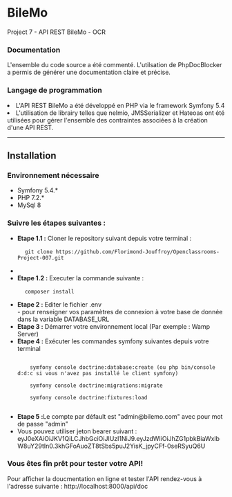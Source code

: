 # BileMo
Project 7 - API REST BileMo - OCR

<h3>Documentation</h3>
<p>L'ensemble du code source a été commenté. L'utilsation de PhpDocBlocker a permis de générer une documentation claire et précise.</p>
<h3>Langage de programmation</h3>

<li>L'API REST BileMo a été développé en PHP via le framework Symfony 5.4</li>
<li>L'utilisation de librairy telles que nelmio, JMSSerializer et Hateoas ont été utilisées pour gérer l'ensemble des contraintes associées à la création d'une API REST.

<hr>
<h2>Installation</h2>
<h3>Environnement nécessaire</h3>
<ul>
  <li>Symfony 5.4.*</li>
  <li>PHP 7.2.*</li>
  <li>MySql 8</li>
</ul>
<h3>Suivre les étapes suivantes :</h3>
<ul>
  <li><b>Etape 1.1 :</b> Cloner le repository suivant depuis votre terminal :</li>
  <pre>
  <code>git clone https://github.com/Florimond-Jouffroy/Openclassrooms-Project-007.git</code></pre>
  <li>
   <li><b>Etape 1.2 :</b> Executer la commande suivante :</li>
  <pre>
  <code>composer install</code></pre>
  <li><b>Etape 2 :</b> Editer le fichier .env </li>
    - pour renseigner vos paramètres de connexion à votre base de donnée dans la variable DATABASE_URL
  <li><b>Etape 3 :</b> Démarrer votre environnement local (Par exemple : Wamp Server)</li>
  <li><b>Etape 4 :</b> Exécuter les commandes symfony suivantes depuis votre terminal</li>
  <pre><code>
    symfony console doctrine:database:create (ou php bin/console d:d:c si vous n'avez pas installé le client symfony)<br/>
    symfony console doctrine:migrations:migrate<br/>
    symfony console doctrine:fixtures:load
  </code></pre>


  <li><b>Etape 5 :</b>Le compte par défault est "admin@bilemo.com" avec pour mot de passe "admin"
  </li>
  <li>Vous pouvez utiliser jeton bearer suivant : eyJ0eXAiOiJKV1QiLCJhbGciOiJIUzI1NiJ9.eyJzdWIiOiJhZG1pbkBiaWxlbW8uY29tIn0.3khGFoAuoZT8tSbs5puJ2YisK_jpyCFf-0seRSyuQ6U</li>

</pre>
</ul>

<h3>Vous êtes fin prêt pour tester votre API!</h3>
<p>Pour afficher la doucmentation en ligne et tester l'API rendez-vous à l'adresse suivante : http://localhost:8000/api/doc <em></em></p>
